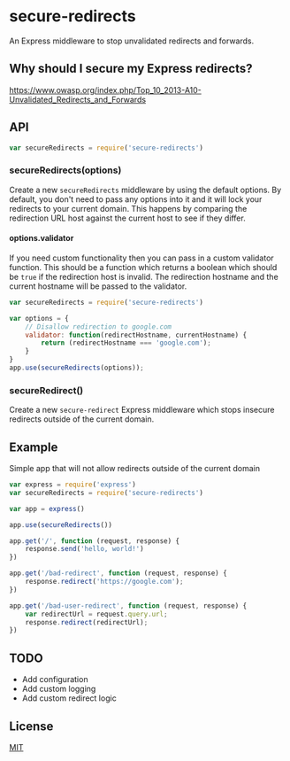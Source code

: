 # secure-redirects

An Express middleware to stop unvalidated redirects and forwards.

## Why should I secure my Express redirects?

https://www.owasp.org/index.php/Top_10_2013-A10-Unvalidated_Redirects_and_Forwards

## API

```js
var secureRedirects = require('secure-redirects')
```

### secureRedirects(options)

Create a new `secureRedirects` middleware by using the default options. By default, you don't need to pass any options into it and it will lock your redirects to your current domain. This happens by comparing the redirection URL host against the current host to see if they differ.

#### options.validator

If you need custom functionality then you can pass in a custom validator function. This should be a function which returns a boolean which should be `true` if the redirection host is invalid. The redirection hostname and the current hostname will be passed to the validator.

```js
var secureRedirects = require('secure-redirects')

var options = {
    // Disallow redirection to google.com
    validator: function(redirectHostname, currentHostname) {
        return (redirectHostname === 'google.com');
    }
}
app.use(secureRedirects(options));
```

### secureRedirect()

Create a new `secure-redirect` Express middleware which stops insecure redirects outside of the current domain.

## Example

Simple app that will not allow redirects outside of the current domain

```js
var express = require('express')
var secureRedirects = require('secure-redirects')

var app = express()

app.use(secureRedirects())

app.get('/', function (request, response) {
    response.send('hello, world!')
})

app.get('/bad-redirect', function (request, response) {
    response.redirect('https://google.com');
})

app.get('/bad-user-redirect', function (request, response) {
    var redirectUrl = request.query.url;
    response.redirect(redirectUrl);
})
```

## TODO

* Add configuration
* Add custom logging
* Add custom redirect logic

## License

[MIT](LICENSE)

